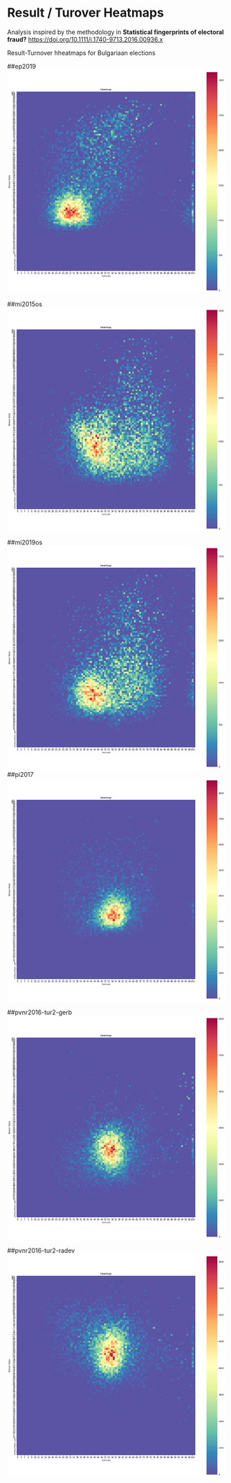 # Result / Turover Heatmaps

Analysis inspired by the methodology in **Statistical fingerprints of electoral fraud?**
<https://doi.org/10.1111/j.1740-9713.2016.00936.x>

Result-Turnover hheatmaps for Bulgariaan elections

##ep2019
![](img/ep2019.png)  

##mi2015os
![](img/mi2015os.png)      

##mi2019os
![](img/mi2019os.png)           
##pi2017
![](img/pi2017.png)     

##pvnr2016-tur2-gerb
![](img/pvnr2016-tur2-gerb.png) 

##pvnr2016-tur2-radev
![](img/pvnr2016-tur2-radev.png)
